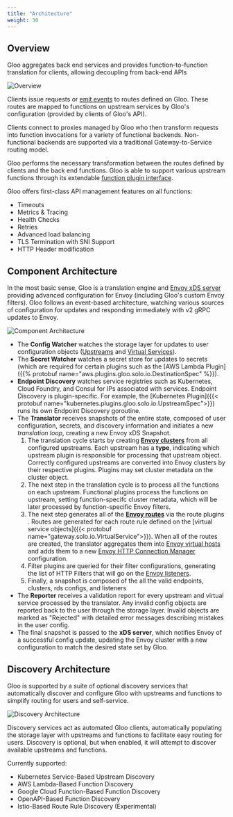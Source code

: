 ```yaml
---
title: "Architecture"
weight: 30
---
```


## Overview

Gloo aggregates back end services and provides function-to-function translation for clients, allowing decoupling from back-end APIs

![Overview](../gloo_diagram.png "High Level Architecture")

Clients issue requests or [emit events](https://github.com/solo-io/gloo-sdk-go) to routes defined on Gloo. These routes are mapped
to functions on upstream services by Gloo's configuration (provided by clients of Gloo's API).

Clients connect to proxies managed by Gloo who then transform requests into function invocations
for a variety of functional backends. Non-functional backends are supported via a traditional
Gateway-to-Service routing model.

Gloo performs the necessary transformation between the routes defined by clients and the back end functions. Gloo is able
to support various upstream functions through its extendable [function plugin interface](https://github.com/solo-io/gloo/blob/master/projects/gloo/pkg/plugins/plugin_interface.go).

Gloo offers first-class API management features on all functions:

* Timeouts
* Metrics & Tracing
* Health Checks
* Retries
* Advanced load balancing
* TLS Termination with SNI Support
* HTTP Header modification

## Component Architecture

In the most basic sense, Gloo is a translation engine and [Envoy xDS server](https://github.com/envoyproxy/data-plane-api/blob/master/xds_protocol.rst)
providing advanced configuration for Envoy (including Gloo's custom Envoy filters). Gloo follows an event-based architecture, watching various sources of configuration for updates and responding immediately with v2 gRPC updates to Envoy.

![Component Architecture](../component_architecture.png "Component Architecture")

* The **Config Watcher** watches the storage layer for updates to user configuration objects ([Upstreams](../concepts#upstreams) and [Virtual Services](../concepts#virtual-services)).
* The **Secret Watcher** watches a secret store for updates to secrets (which are required for certain plugins such as the [AWS Lambda Plugin]({{% protobuf name="aws.plugins.gloo.solo.io.DestinationSpec" %}}).
* **Endpoint Discovery** watches service registries such as Kubernetes, Cloud Foundry, and Consul for IPs associated with services.
Endpoint Discovery is plugin-specific. For example, the [Kubernetes Plugin]({{< protobuf name="kubernetes.plugins.gloo.solo.io.UpstreamSpec">}}) runs its own Endpoint Discovery goroutine.
* The **Translator** receives snapshots of the entire state, composed of user configuration, secrets, and discovery information
and initiates a new *translation loop*, creating a new Envoy xDS Snapshot.
  1. The translation cycle starts by creating **[Envoy clusters](https://www.envoyproxy.io/docs/envoy/v1.8.0/api-v1/cluster_manager/cluster)** from all configured upstreams. Each upstream has a **type**, indicating which upstream plugin is responsible for
  processing that upstream object. Correctly configured upstreams are converted into Envoy clusters by their respective
  plugins. Plugins may set cluster metadata on the cluster object.
  1. The next step in the translation cycle is to process all the functions on each upstream. Functional plugins process
  the functions on upstream, setting function-specifc cluster metadata, which will be later processed by
  function-specific Envoy filters.
  1. The next step generates all of the **[Envoy routes](https://www.envoyproxy.io/docs/envoy/latest/api-v2/api/v2/route/route.proto.html?highlight=route)**
  via the route plugins . Routes are generated for each route rule defined on the [virtual service objects]({{< protobuf name="gateway.solo.io.VirtualService">}}). When all of the routes are created, the translator aggregates them into
  [Envoy virtual hosts](https://www.envoyproxy.io/docs/envoy/latest/api-v2/api/v2/route/route.proto#route-virtualhost)
  and adds them to a new [Envoy HTTP Connection Manager](https://www.envoyproxy.io/docs/envoy/v1.11.2/intro/arch_overview/http/http_connection_management.html#http-connection-management)
  configuration.
  1. Filter plugins are queried for their filter configurations, generating the list of HTTP Filters that will go on the
  [Envoy listeners](https://www.envoyproxy.io/docs/envoy/latest/configuration/listeners/listeners).
  1. Finally, a snapshot is composed of the all the valid endpoints, clusters, rds configs, and listeners
* The **Reporter** receives a validation report for every upstream and virtual service processed by the translator. Any invalid
config objects are reported back to the user through the storage layer. Invalid objects are marked as "Rejected" with
detailed error messages describing mistakes in the user config.
* The final snapshot is passed to the **xDS server**, which notifies Envoy of a successful config update, updating the Envoy
cluster with a new configuration to match the desired state set by Gloo.

## Discovery Architecture

Gloo is supported by a suite of optional discovery services that automatically discover and configure Gloo with
upstreams and functions to simplify routing for users and self-service.

![Discovery Architecture](../discovery_architecture.png "Discovery Architecture")

Discovery services act as automated Gloo clients, automatically populating the storage layer with upstreams and functions
to facilitate easy routing for users. Discovery is optional, but when enabled, it will attempt to discover available
upstreams and functions.

Currently supported:

* Kubernetes Service-Based Upstream Discovery
* AWS Lambda-Based Function Discovery
* Google Cloud Function-Based Function Discovery
* OpenAPI-Based Function Discovery
* Istio-Based Route Rule Discovery (Experimental)
